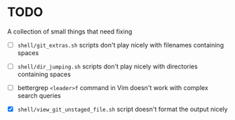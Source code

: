 # TODO

A collection of small things that need fixing

- [ ] `shell/git_extras.sh` scripts don't play nicely with filenames containing spaces
- [ ] `shell/dir_jumping.sh` scripts don't play nicely with directories containing spaces
- [ ] bettergrep `<leader>f` command in Vim doesn't work with complex search queries
- [x] `shell/view_git_unstaged_file.sh` script doesn't format the output nicely

